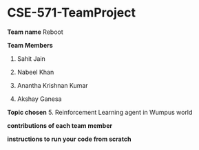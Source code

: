 # CSE-571-TeamProject

**Team name**
Reboot

**Team Members**

  1. Sahit Jain

  2. Nabeel Khan

  3. Anantha Krishnan Kumar

  4. Akshay Ganesa

**Topic chosen**
5. Reinforcement Learning agent in Wumpus world

**contributions of each team member**


**instructions to run your code from scratch**
